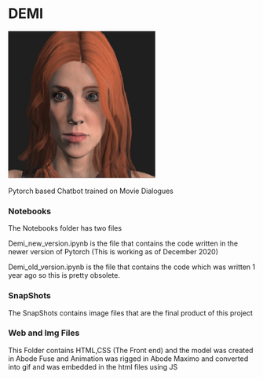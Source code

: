 # DEMI
<img src="https://github.com/JNaveenRoshan/DEMI/blob/main/Web%20and%20Img%20files/demi1.jpg" data-canonical-src="https://github.com/JNaveenRoshan/DEMI/blob/main/Web%20and%20Img%20files/demi1.jpg" width="300" height="300" />

Pytorch based Chatbot trained on Movie Dialogues

### Notebooks
The Notebooks folder has two files

Demi_new_version.ipynb is the file that contains the code written in the newer version of Pytorch (This is working as of December 2020)

Demi_old_version.ipynb is the file that contains the code which was written 1 year ago so this is pretty obsolete.

### SnapShots
The SnapShots contains image files that are the final product of this project

### Web and Img Files

This Folder contains HTML,CSS (The Front end) and the model was created in Abode Fuse and Animation was rigged in Abode Maximo and converted into gif and was embedded in the html files using JS 
